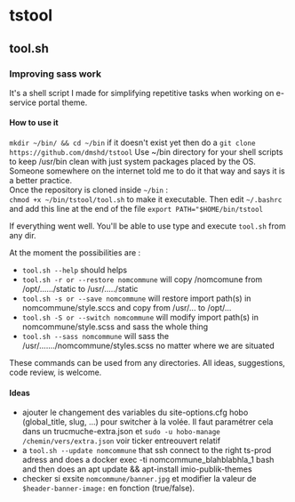 # tstool
## tool.sh
### Improving sass work 
It's a shell script I made for simplifying repetitive tasks when working 
on e-service portal theme.
#### How to use it
`mkdir ~/bin/ && cd ~/bin` if it doesn't exist yet then do a `git clone https://github.com/dmshd/tstool` 
Use ~/bin directory for your shell scripts to keep /usr/bin clean with just system packages placed by the OS. Someone somewhere on the internet told me to do it that way and says it is a better practice.  
Once the repository is cloned inside `~/bin` :  
`chmod +x ~/bin/tstool/tool.sh` to make it executable.
Then edit `~/.bashrc` and add this line at the end of the file `export PATH="$HOME/bin/tstool`  

If everything went well. You'll be able to use type and execute `tool.sh` from any dir.

At the moment the possibilities are :  

* `tool.sh --help` should helps
* `tool.sh -r or --restore nomcommune` will copy /nomcomune from /opt/....../static to /usr/...../static  
* `tool.sh -s or --save nomcommune` will restore import path(s) in nomcommune/style.sccs and copy from /usr/... to /opt/...
* `tool.sh -S or --switch nomcommune` will modify import path(s) in nomcommune/style.scss and sass the whole thing
* `tool.sh --sass nomcommune` will sass the /usr/......./nomcommune/styles.scss no matter where we are situated  

These commands can be used from any directories.
All ideas, suggestions, code review, is welcome.

#### Ideas 
* ajouter le changement des variables du site-options.cfg hobo (global_title, slug, ...) pour switcher à la volée. Il faut paramétrer cela dans un trucmuche-extra.json et `sudo -u hobo-manage /chemin/vers/extra.json` 
 voir ticker entreouvert relatif  
* a `tool.sh --update nomcommune` that ssh connect to the right ts-prod adress and does a docker exec -ti nomcommune_blahblabhla_1 bash and then does an apt update && apt-install imio-publik-themes   
* checker si exsite `nomcommune/banner.jpg` et modifier la valeur de `$header-banner-image:` en fonction (true/false).
